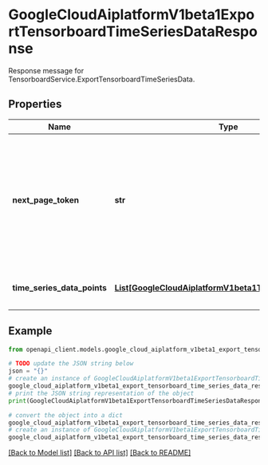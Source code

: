# GoogleCloudAiplatformV1beta1ExportTensorboardTimeSeriesDataResponse

Response message for TensorboardService.ExportTensorboardTimeSeriesData.

## Properties

Name | Type | Description | Notes
------------ | ------------- | ------------- | -------------
**next_page_token** | **str** | A token, which can be sent as page_token to retrieve the next page. If this field is omitted, there are no subsequent pages. | [optional] 
**time_series_data_points** | [**List[GoogleCloudAiplatformV1beta1TimeSeriesDataPoint]**](GoogleCloudAiplatformV1beta1TimeSeriesDataPoint.md) | The returned time series data points. | [optional] 

## Example

```python
from openapi_client.models.google_cloud_aiplatform_v1beta1_export_tensorboard_time_series_data_response import GoogleCloudAiplatformV1beta1ExportTensorboardTimeSeriesDataResponse

# TODO update the JSON string below
json = "{}"
# create an instance of GoogleCloudAiplatformV1beta1ExportTensorboardTimeSeriesDataResponse from a JSON string
google_cloud_aiplatform_v1beta1_export_tensorboard_time_series_data_response_instance = GoogleCloudAiplatformV1beta1ExportTensorboardTimeSeriesDataResponse.from_json(json)
# print the JSON string representation of the object
print(GoogleCloudAiplatformV1beta1ExportTensorboardTimeSeriesDataResponse.to_json())

# convert the object into a dict
google_cloud_aiplatform_v1beta1_export_tensorboard_time_series_data_response_dict = google_cloud_aiplatform_v1beta1_export_tensorboard_time_series_data_response_instance.to_dict()
# create an instance of GoogleCloudAiplatformV1beta1ExportTensorboardTimeSeriesDataResponse from a dict
google_cloud_aiplatform_v1beta1_export_tensorboard_time_series_data_response_from_dict = GoogleCloudAiplatformV1beta1ExportTensorboardTimeSeriesDataResponse.from_dict(google_cloud_aiplatform_v1beta1_export_tensorboard_time_series_data_response_dict)
```
[[Back to Model list]](../README.md#documentation-for-models) [[Back to API list]](../README.md#documentation-for-api-endpoints) [[Back to README]](../README.md)


